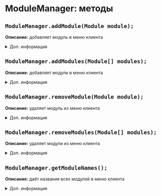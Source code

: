 # ModuleManager: методы
## `ModuleManager.addModule(Module module);`
**Описание:** добавляет модуль в меню клиента
<details>
<summary>Доп. информация</summary>

**Аргументы:**

| Аргумент | Значение |
| -------- | -------- |
| Module module | Модуль |

**Возвращает:** нет

**Пример:**
```js
var module = new Module("АвтоЛава", true, true, ModuleCategory.PLAYER);

ModuleManager.addModule(module);
```
</details>

## `ModuleManager.addModules(Module[] modules);`
**Описание:** добавляет модули в меню клиента
<details>
<summary>Доп. информация</summary>

**Аргументы:**

| Аргумент | Значение |
| -------- | -------- |
| Module[] modules | Массив модулей |

**Возвращает:** нет

**Пример:**
```js
var module1 = new Module("Подбор пароля", true, true, ModuleCategory.MISC);
var module2 = new Module("Поиск эксплойтов", true, true, ModuleCategory.MISC);

ModuleManager.addModules([module1, module2]);
```
</details>

## `ModuleManager.removeModule(Module module);`
**Описание:** удаляет модуль из меню клиента
<details>
<summary>Доп. информация</summary>

**Аргументы:**

| Аргумент | Значение |
| -------- | -------- |
| Module module | Модуль |

**Возвращает:** нет

**Пример:**
```js
var module = new Module("АвтоЛава", true, true, ModuleCategory.PLAYER); ModuleManager.addModule(module);

ModuleManager.removeModule(module);
```
</details>

## `ModuleManager.removeModules(Module[] modules);`
**Описание:** удаляет модули из меню клиента
<details>
<summary>Доп. информация</summary>

**Аргументы:**

| Аргумент | Значение |
| -------- | -------- |
| Module[] modules | Массив модулей |

**Возвращает:** нет

**Пример:**
```js
var module1 = new Module("Подбор пароля", true, true, ModuleCategory.MISC); ModuleManager.addModule(module1);
var module2 = new Module("Поиск эксплойтов", true, true, ModuleCategory.MISC); ModuleManager.addModule(module2);

ModuleManager.removeModules([module1, module2]);
```
</details>

## `ModuleManager.getModuleNames();`
**Описание:** даёт названия всех модулей в меню клиента
<details>
<summary>Доп. информация</summary>

**Аргументы:** нет

**Возвращает:** `String[] moduleNames`

**Пример:**
```js
ModuleManager.getModuleNames(); // AimBot, AntiBot... Script manager
```
</details>

